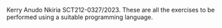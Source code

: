 Kerry Anudo Nkiria
SCT212-0327/2023.
These are all the exercises to be performed using a suitable programming language.
